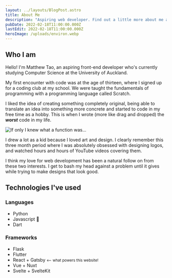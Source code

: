 ```yaml
---
layout: ../layouts/BlogPost.astro
title: About Me
description: "Aspiring web developer. Find out a little more about me and what I do."
pubDate: 2022-02-18T11:00:00.000Z
lastEdit: 2022-02-18T11:00:00.000Z
heroImage: /uploads/environ.webp
---
```


## Who I am

Hello! I'm Matthew Tao, an aspiring front-end developer who's currently studying Computer Science at the University of Auckland.

My first encounter with code was at the age of thirteen, where I signed up for a coding club at my school. We were taught the fundamentals of programming with a programming language called Scratch.

I liked the idea of creating something completely original, being able to translate an idea into something more concrete and started to code in my free time as a hobby. This is when I wrote (more like drag and dropped) the **_worst_** code in my life.

![If only I knew what a function was...](/uploads/scratch.png)

I drew a lot as a kid because I loved art and design. I clearly remember this three month period where I was absolutely obsessed with designing logos, and watched hours and hours of YouTube videos covering them.

I think my love for web development has been a natural follow on from these two interests. I get to bash my head against a problem until it gives while trying to make designs that look good.

## Technologies I've used

### Languages

- Python
- Javascript 💖
- Dart

### Frameworks

- Flask
- Flutter
- React + Gatsby <small>\<-- what powers this website!</small>
- Vue + Nuxt
- Svelte + SvelteKit
